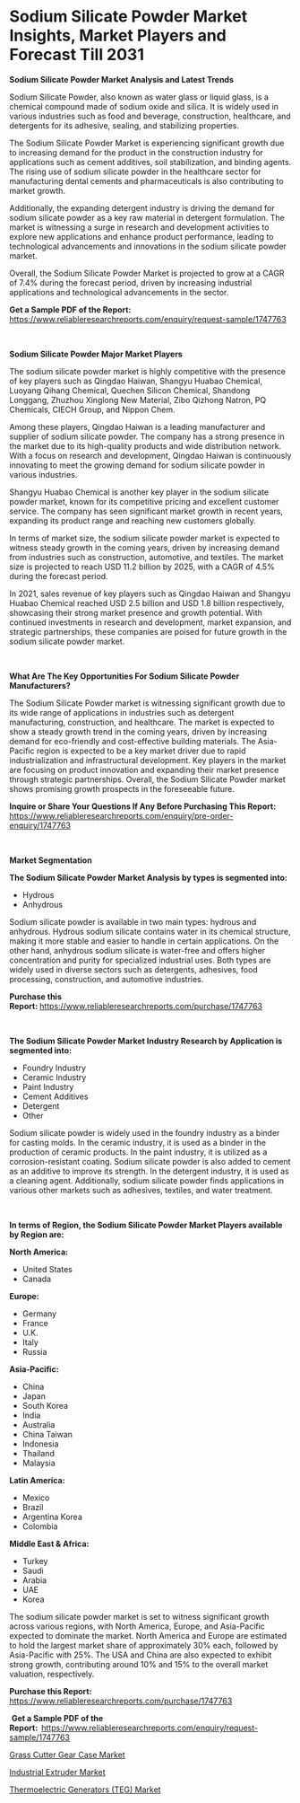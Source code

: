 <p><h1>Sodium Silicate Powder Market Insights, Market Players and Forecast Till 2031</h1></p><p><strong>Sodium Silicate Powder Market Analysis and Latest Trends</strong></p>
<p><p>Sodium Silicate Powder, also known as water glass or liquid glass, is a chemical compound made of sodium oxide and silica. It is widely used in various industries such as food and beverage, construction, healthcare, and detergents for its adhesive, sealing, and stabilizing properties.</p><p>The Sodium Silicate Powder Market is experiencing significant growth due to increasing demand for the product in the construction industry for applications such as cement additives, soil stabilization, and binding agents. The rising use of sodium silicate powder in the healthcare sector for manufacturing dental cements and pharmaceuticals is also contributing to market growth.</p><p>Additionally, the expanding detergent industry is driving the demand for sodium silicate powder as a key raw material in detergent formulation. The market is witnessing a surge in research and development activities to explore new applications and enhance product performance, leading to technological advancements and innovations in the sodium silicate powder market.</p><p>Overall, the Sodium Silicate Powder Market is projected to grow at a CAGR of 7.4% during the forecast period, driven by increasing industrial applications and technological advancements in the sector.</p></p>
<p><strong>Get a Sample PDF of the Report:&nbsp;</strong> <a href="https://www.reliableresearchreports.com/enquiry/request-sample/1747763">https://www.reliableresearchreports.com/enquiry/request-sample/1747763</a></p>
<p>&nbsp;</p>
<p><strong>Sodium Silicate Powder Major Market Players</strong></p>
<p><p>The sodium silicate powder market is highly competitive with the presence of key players such as Qingdao Haiwan, Shangyu Huabao Chemical, Luoyang Qihang Chemical, Quechen Silicon Chemical, Shandong Longgang, Zhuzhou Xinglong New Material, Zibo Qizhong Natron, PQ Chemicals, CIECH Group, and Nippon Chem. </p><p>Among these players, Qingdao Haiwan is a leading manufacturer and supplier of sodium silicate powder. The company has a strong presence in the market due to its high-quality products and wide distribution network. With a focus on research and development, Qingdao Haiwan is continuously innovating to meet the growing demand for sodium silicate powder in various industries.</p><p>Shangyu Huabao Chemical is another key player in the sodium silicate powder market, known for its competitive pricing and excellent customer service. The company has seen significant market growth in recent years, expanding its product range and reaching new customers globally.</p><p>In terms of market size, the sodium silicate powder market is expected to witness steady growth in the coming years, driven by increasing demand from industries such as construction, automotive, and textiles. The market size is projected to reach USD 11.2 billion by 2025, with a CAGR of 4.5% during the forecast period.</p><p>In 2021, sales revenue of key players such as Qingdao Haiwan and Shangyu Huabao Chemical reached USD 2.5 billion and USD 1.8 billion respectively, showcasing their strong market presence and growth potential. With continued investments in research and development, market expansion, and strategic partnerships, these companies are poised for future growth in the sodium silicate powder market.</p></p>
<p>&nbsp;</p>
<p><strong>What Are The Key Opportunities For Sodium Silicate Powder Manufacturers?</strong></p>
<p><p>The Sodium Silicate Powder market is witnessing significant growth due to its wide range of applications in industries such as detergent manufacturing, construction, and healthcare. The market is expected to show a steady growth trend in the coming years, driven by increasing demand for eco-friendly and cost-effective building materials. The Asia-Pacific region is expected to be a key market driver due to rapid industrialization and infrastructural development. Key players in the market are focusing on product innovation and expanding their market presence through strategic partnerships. Overall, the Sodium Silicate Powder market shows promising growth prospects in the foreseeable future.</p></p>
<p><strong>Inquire or Share Your Questions If Any Before Purchasing This Report:</strong> <a href="https://www.reliableresearchreports.com/enquiry/pre-order-enquiry/1747763">https://www.reliableresearchreports.com/enquiry/pre-order-enquiry/1747763</a></p>
<p>&nbsp;</p>
<p><strong>Market Segmentation</strong></p>
<p><strong>The Sodium Silicate Powder Market Analysis by types is segmented into:</strong></p>
<p><ul><li>Hydrous</li><li>Anhydrous</li></ul></p>
<p><p>Sodium silicate powder is available in two main types: hydrous and anhydrous. Hydrous sodium silicate contains water in its chemical structure, making it more stable and easier to handle in certain applications. On the other hand, anhydrous sodium silicate is water-free and offers higher concentration and purity for specialized industrial uses. Both types are widely used in diverse sectors such as detergents, adhesives, food processing, construction, and automotive industries.</p></p>
<p><strong>Purchase this Report:&nbsp;</strong><a href="https://www.reliableresearchreports.com/purchase/1747763">https://www.reliableresearchreports.com/purchase/1747763</a></p>
<p>&nbsp;</p>
<p><strong>The Sodium Silicate Powder Market Industry Research by Application is segmented into:</strong></p>
<p><ul><li>Foundry Industry</li><li>Ceramic Industry</li><li>Paint Industry</li><li>Cement Additives</li><li>Detergent</li><li>Other</li></ul></p>
<p><p>Sodium silicate powder is widely used in the foundry industry as a binder for casting molds. In the ceramic industry, it is used as a binder in the production of ceramic products. In the paint industry, it is utilized as a corrosion-resistant coating. Sodium silicate powder is also added to cement as an additive to improve its strength. In the detergent industry, it is used as a cleaning agent. Additionally, sodium silicate powder finds applications in various other markets such as adhesives, textiles, and water treatment.</p></p>
<p>&nbsp;</p>
<p><strong>In terms of Region, the Sodium Silicate Powder Market Players available by Region are:</strong></p>
<p>
    <p> <strong> North America: </strong>
        <ul>
            <li>United States</li>
            <li>Canada</li>
        </ul>
        </p> 
    <p> <strong> Europe: </strong>
        <ul>
            <li>Germany</li>
            <li>France</li>
            <li>U.K.</li>
            <li>Italy</li>
            <li>Russia</li>
        </ul>
        </p> 
    <p> <strong> Asia-Pacific: </strong>
        <ul>
            <li>China</li>
            <li>Japan</li>
            <li>South Korea</li>
            <li>India</li>
            <li>Australia</li>
            <li>China Taiwan</li>
            <li>Indonesia</li>
            <li>Thailand</li>
            <li>Malaysia</li>
        </ul>
        </p> 
    <p> <strong> Latin America: </strong>
        <ul>
            <li>Mexico</li>
            <li>Brazil</li>
            <li>Argentina Korea</li>
            <li>Colombia</li>
        </ul>
        </p> 
    <p> <strong> Middle East & Africa: </strong>
        <ul>
            <li>Turkey</li>
            <li>Saudi</li>
            <li>Arabia</li>
            <li>UAE</li>
            <li>Korea</li>
        </ul>
    </p>
    </p>
<p><p>The sodium silicate powder market is set to witness significant growth across various regions, with North America, Europe, and Asia-Pacific expected to dominate the market. North America and Europe are estimated to hold the largest market share of approximately 30% each, followed by Asia-Pacific with 25%. The USA and China are also expected to exhibit strong growth, contributing around 10% and 15% to the overall market valuation, respectively.</p></p>
<p><strong>Purchase this Report: </strong><a href="https://www.reliableresearchreports.com/purchase/1747763">https://www.reliableresearchreports.com/purchase/1747763</a></p>
<p>&nbsp;<strong>Get a Sample PDF of the Report:&nbsp;&nbsp;</strong><a href="https://www.reliableresearchreports.com/enquiry/request-sample/1747763">https://www.reliableresearchreports.com/enquiry/request-sample/1747763</a></p>
<p><strong></strong></p>
<p><p><a href="https://view.publitas.com/reportprime-1/grass-cutter-gear-case-market-research-report-reveals-the-latest-trends-and-opportunities-of-this-market-for-period-from-2023-2030/">Grass Cutter Gear Case Market</a></p><p><a href="https://view.publitas.com/reportprime-1/industrial-extruder-market-offers-provide-insightful-data-for-the-time-period-from-2023-to-2030-and-also-provide-analysis-based-on-application-type-and-region/">Industrial Extruder Market</a></p><p><a href="https://view.publitas.com/reportprime-1/thermoelectric-generators-teg-market-size-market-share-and-global-market-analysis-report-2023-2030/">Thermoelectric Generators (TEG) Market</a></p></p>
